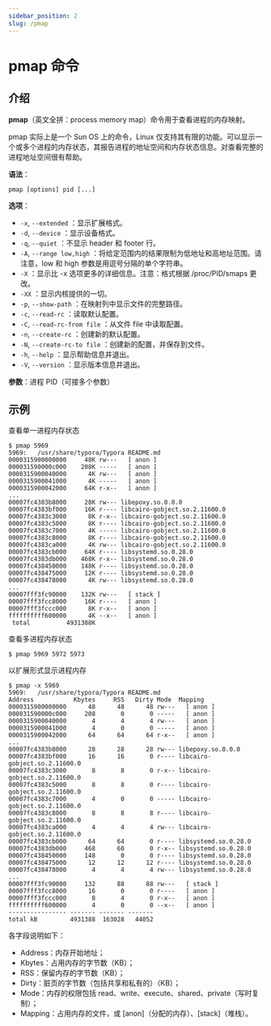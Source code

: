 ```yaml
---
sidebar_position: 2
slug: /pmap
---
```


# pmap 命令



## 介绍

**pmap**（英文全拼：process memory map）命令用于查看进程的内存映射。

pmap 实际上是一个 Sun OS 上的命令，Linux 仅支持其有限的功能。可以显示一个或多个进程的内存状态，其报告进程的地址空间和内存状态信息。对查看完整的进程地址空间很有帮助。

**语法**：

```shell
pmap [options] pid [...]
```

**选项**：

- `-x`, `--extended` ：显示扩展格式。
- `-d`, `--device` ：显示设备格式。
- `-q`, `--quiet` ：不显示 header 和 footer 行。
- `-A`, `--range low,high` ：将给定范围内的结果限制为低地址和高地址范围。请注意，low 和 high 参数是用逗号分隔的单个字符串。
- `-X` ：显示比 -x 选项更多的详细信息。注意：格式根据 /proc/PID/smaps 更改。
- `-XX` ：显示内核提供的一切。
- `-p`, `--show-path` ：在映射列中显示文件的完整路径。
- `-c`, `--read-rc` ：读取默认配置。
- `-C`, `--read-rc-from file` ：从文件 file 中读取配置。
- `-n`, `--create-rc` ：创建新的默认配置。
- `-N`, `--create-rc-to file` ：创建新的配置，并保存到文件。
- `-h`, `--help` ：显示帮助信息并退出。
- `-V`, `--version` ：显示版本信息并退出。

**参数**：进程 PID（可接多个参数）



## 示例

查看单一进程内存状态

```shell
$ pmap 5969
5969:   /usr/share/typora/Typora README.md
0000315900000000     48K rw---   [ anon ]
000031590000c000    208K -----   [ anon ]
0000315900040000      4K rw---   [ anon ]
0000315900041000      4K -----   [ anon ]
0000315900042000     64K r-x--   [ anon ]
...
00007fc4383b8000     28K rw--- libepoxy.so.0.0.0
00007fc4383bf000     16K r---- libcairo-gobject.so.2.11600.0
00007fc4383c3000      8K r-x-- libcairo-gobject.so.2.11600.0
00007fc4383c5000      8K r---- libcairo-gobject.so.2.11600.0
00007fc4383c7000      4K ----- libcairo-gobject.so.2.11600.0
00007fc4383c8000      8K r---- libcairo-gobject.so.2.11600.0
00007fc4383ca000      4K rw--- libcairo-gobject.so.2.11600.0
00007fc4383cb000     64K r---- libsystemd.so.0.28.0
00007fc4383db000    468K r-x-- libsystemd.so.0.28.0
00007fc438450000    148K r---- libsystemd.so.0.28.0
00007fc438475000     12K r---- libsystemd.so.0.28.0
00007fc438478000      4K rw--- libsystemd.so.0.28.0
...
00007fff3fc90000    132K rw---   [ stack ]
00007fff3fcc8000     16K r----   [ anon ]
00007fff3fccc000      8K r-x--   [ anon ]
ffffffffff600000      4K --x--   [ anon ]
 total          4931388K
```

查看多进程内存状态

```shell
$ pmap 5969 5972 5973
```

以扩展形式显示进程内存

```shell
$ pmap -x 5969
5969:   /usr/share/typora/Typora README.md
Address           Kbytes     RSS   Dirty Mode  Mapping
0000315900000000      48      48      48 rw---   [ anon ]
000031590000c000     208       0       0 -----   [ anon ]
0000315900040000       4       4       4 rw---   [ anon ]
0000315900041000       4       0       0 -----   [ anon ]
0000315900042000      64      64      64 r-x--   [ anon ]
...
00007fc4383b8000      28      28      28 rw--- libepoxy.so.0.0.0
00007fc4383bf000      16      16       0 r---- libcairo-gobject.so.2.11600.0
00007fc4383c3000       8       8       0 r-x-- libcairo-gobject.so.2.11600.0
00007fc4383c5000       8       8       0 r---- libcairo-gobject.so.2.11600.0
00007fc4383c7000       4       0       0 ----- libcairo-gobject.so.2.11600.0
00007fc4383c8000       8       8       8 r---- libcairo-gobject.so.2.11600.0
00007fc4383ca000       4       4       4 rw--- libcairo-gobject.so.2.11600.0
00007fc4383cb000      64      64       0 r---- libsystemd.so.0.28.0
00007fc4383db000     468      60       0 r-x-- libsystemd.so.0.28.0
00007fc438450000     148       0       0 r---- libsystemd.so.0.28.0
00007fc438475000      12      12      12 r---- libsystemd.so.0.28.0
00007fc438478000       4       4       4 rw--- libsystemd.so.0.28.0
...
00007fff3fc90000     132      88      88 rw---   [ stack ]
00007fff3fcc8000      16       0       0 r----   [ anon ]
00007fff3fccc000       8       4       0 r-x--   [ anon ]
ffffffffff600000       4       0       0 --x--   [ anon ]
---------------- ------- ------- ------- 
total kB         4931388  163028   44052
```

各字段说明如下：

- Address：内存开始地址；
- Kbytes：占用内存的字节数（KB）；
- RSS：保留内存的字节数（KB）；
- Dirty：脏页的字节数（包括共享和私有的）（KB）；
- Mode：内存的权限包括 read、write、execute、shared、private（写时复制）；
- Mapping：占用内存的文件，或 [anon]（分配的内存）、[stack]（堆栈）。

